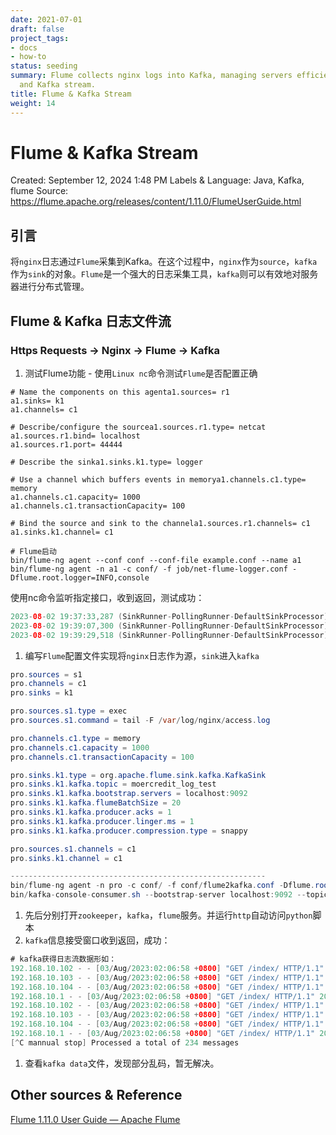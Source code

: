 ```yaml
---
date: 2021-07-01
draft: false
project_tags:
- docs
- how-to
status: seeding
summary: Flume collects nginx logs into Kafka, managing servers efficiently with Flume
  and Kafka stream.
title: Flume & Kafka Stream
weight: 14
---
```


# Flume & Kafka Stream

Created: September 12, 2024 1:48 PM
Labels & Language: Java, Kafka, flume
Source: https://flume.apache.org/releases/content/1.11.0/FlumeUserGuide.html

## 引言

将`nginx`日志通过`Flume`采集到Kafka。在这个过程中，`nginx`作为`source`，`kafka`作为`sink`的对象。`Flume`是一个强大的日志采集工具，`kafka`则可以有效地对服务器进行分布式管理。

## Flume & Kafka 日志文件流

### Https Requests → Nginx → Flume → Kafka

1. 测试Flume功能 - 使用`Linux nc`命令测试`Flume`是否配置正确

```
# Name the components on this agenta1.sources= r1
a1.sinks= k1
a1.channels= c1

# Describe/configure the sourcea1.sources.r1.type= netcat
a1.sources.r1.bind= localhost
a1.sources.r1.port= 44444

# Describe the sinka1.sinks.k1.type= logger

# Use a channel which buffers events in memorya1.channels.c1.type= memory
a1.channels.c1.capacity= 1000
a1.channels.c1.transactionCapacity= 100

# Bind the source and sink to the channela1.sources.r1.channels= c1
a1.sinks.k1.channel= c1

# Flume启动
bin/flume-ng agent --conf conf --conf-file example.conf --name a1
bin/flume-ng agent -n a1 -c conf/ -f job/net-flume-logger.conf -Dflume.root.logger=INFO,console
```

使用nc命令监听指定接口，收到返回，测试成功：

```java
2023-08-02 19:37:33,287 (SinkRunner-PollingRunner-DefaultSinkProcessor) [INFO - org.apache.flume.sink.LoggerSink.process(LoggerSink.java:95)] Event: { headers:{} body: 31 39 32 2E 31 36 38 2E 31 30 2E 31 20 2D 20 2D 192.168.10.1 - - }
2023-08-02 19:39:07,300 (SinkRunner-PollingRunner-DefaultSinkProcessor) [INFO - org.apache.flume.sink.LoggerSink.process(LoggerSink.java:95)] Event: { headers:{} body: 31 39 32 2E 31 36 38 2E 31 30 2E 31 20 2D 20 2D 192.168.10.1 - - }
2023-08-02 19:39:29,518 (SinkRunner-PollingRunner-DefaultSinkProcessor) [INFO - org.apache.flume.sink.LoggerSink.process(LoggerSink.java:95)] Event: { headers:{} body: 31 39 32 2E 31 36 38 2E 31 30 2E 31 20 2D 20 2D 192.168.10.1 - - }
```

1. 编写`Flume`配置文件实现将`nginx`日志作为源，`sink`进入`kafka`

```java
pro.sources = s1
pro.channels = c1
pro.sinks = k1

pro.sources.s1.type = exec
pro.sources.s1.command = tail -F /var/log/nginx/access.log

pro.channels.c1.type = memory
pro.channels.c1.capacity = 1000
pro.channels.c1.transactionCapacity = 100

pro.sinks.k1.type = org.apache.flume.sink.kafka.KafkaSink
pro.sinks.k1.kafka.topic = moercredit_log_test
pro.sinks.k1.kafka.bootstrap.servers = localhost:9092
pro.sinks.k1.kafka.flumeBatchSize = 20
pro.sinks.k1.kafka.producer.acks = 1
pro.sinks.k1.kafka.producer.linger.ms = 1
pro.sinks.k1.kafka.producer.compression.type = snappy

pro.sources.s1.channels = c1
pro.sinks.k1.channel = c1

---------------------------------------------------------
bin/flume-ng agent -n pro -c conf/ -f conf/flume2kafka.conf -Dflume.root.logger=INFO,console
bin/kafka-console-consumer.sh --bootstrap-server localhost:9092 --topic moercredit_log_test --from-beginning
```

1. 先后分别打开`zookeeper`，`kafka`，`flume`服务。并运行`http`自动访问`python`脚本
2. `kafka`信息接受窗口收到返回，成功：

```java
# kafka获得日志流数据形如：
192.168.10.102 - - [03/Aug/2023:02:06:58 +0800] "GET /index/ HTTP/1.1" 200 9825 "-" "Mozilla/5.0 (Windows NT 6.1; WOW64; rv:39.0) Gecko/20100101 Firefox/75.0"
192.168.10.103 - - [03/Aug/2023:02:06:58 +0800] "GET /index/ HTTP/1.1" 200 9825 "-" "Mozilla/4.0 (compatible; MSIE 8.0; Windows NT 6.1; WOW64; Trident/4.0; SLCC2; .NET CLR 2.0.50727; .NET CLR 3.5.30729; .NET CLR 3.0.30729; Media Center PC 6.0; Zune 3.0)"
192.168.10.104 - - [03/Aug/2023:02:06:58 +0800] "GET /index/ HTTP/1.1" 200 9825 "-" "Opera/9.63 (X11; Linux x86_64; U; ru) Presto/2.1.1"
192.168.10.1 - - [03/Aug/2023:02:06:58 +0800] "GET /index/ HTTP/1.1" 200 2650 "-" "python-requests/2.31.0"
192.168.10.102 - - [03/Aug/2023:02:06:58 +0800] "GET /index/ HTTP/1.1" 200 9825 "-" "Mozilla/4.0 (compatible; MSIE 5.0; Linux 2.4.19-4GB i686) Opera 6.11  [en]"
192.168.10.103 - - [03/Aug/2023:02:06:58 +0800] "GET /index/ HTTP/1.1" 200 9825 "-" "Mozilla/5.0 (Macintosh; U; Intel Mac OS X 10_6_2; en-US) AppleWebKit/533.2 (KHTML, like Gecko) Chrome/5.0.343.0 Safari/533.2"
192.168.10.104 - - [03/Aug/2023:02:06:58 +0800] "GET /index/ HTTP/1.1" 200 9825 "-" "Mozilla/5.0 (X11; U; Linux i686; en-US; rv:1.9.0.2) Gecko/2008110715 ASPLinux/3.0.2-3.0.120asp Firefox/3.0.2"
192.168.10.1 - - [03/Aug/2023:02:06:58 +0800] "GET /index/ HTTP/1.1" 200 2650 "-" "python-requests/2.31.0"
[^C mannual stop] Processed a total of 234 messages
```

1. 查看`kafka data`文件，发现部分乱码，暂无解决。

## Other sources & Reference

[Flume 1.11.0 User Guide — Apache Flume](https://flume.apache.org/releases/content/1.11.0/FlumeUserGuide.html)